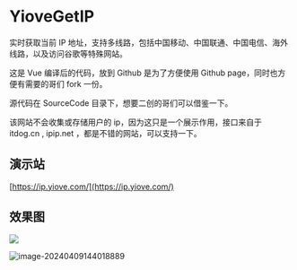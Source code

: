 # YioveGetIP

实时获取当前 IP 地址，支持多线路，包括中国移动、中国联通、中国电信、海外线路，以及访问谷歌等特殊网站。

这是 Vue 编译后的代码，放到 Github 是为了方便使用 Github page，同时也方便有需要的哥们 fork 一份。

源代码在 SourceCode 目录下，想要二创的哥们可以借鉴一下。

该网站不会收集或存储用户的 ip，因为这只是一个展示作用，接口来自于 itdog.cn , ipip.net ，都是不错的网站，可以支持一下。

## 演示站

[https://ip.yiove.com/](https://ip.yiove.com/)

## 效果图

![](https://imgbed.pyth.onl/file/1d765b1825df537ea8536.png)

![image-20240409144018889](https://imgbed.pyth.onl/file/aa5251c81fe91b4696b59.png)
